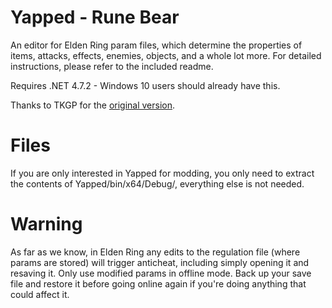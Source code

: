 # Yapped - Rune Bear
An editor for Elden Ring param files, which determine the properties of items, attacks, effects, enemies, objects, and a whole lot more. 
For detailed instructions, please refer to the included readme.

Requires .NET 4.7.2 - Windows 10 users should already have this.

Thanks to TKGP for the [original version](https://github.com/JKAnderson/Yapped).

# Files
If you are only interested in Yapped for modding, you only need to extract the contents of Yapped/bin/x64/Debug/, everything else is not needed.

# Warning
As far as we know, in Elden Ring any edits to the regulation file (where params are stored) will trigger anticheat, including simply opening it and resaving it.
Only use modified params in offline mode. Back up your save file and restore it before going online again if you're doing anything that could affect it.
